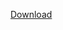 
<a class="button button-primary" href="itms-services://?action=download-manifest&url=https://dl.dropboxusercontent.com//s/tdodpuwmgoiu7qn/manifest.plist?dl=0">Download</a>
